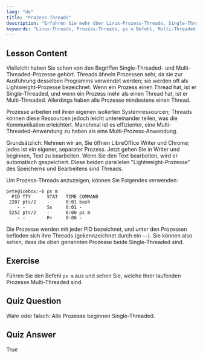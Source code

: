 ```yaml
---
lang: "de"
title: "Prozess-Threads"
description: "Erfahren Sie mehr über Linux-Prozess-Threads, Single-Threaded- vs. Multi-Threaded-Konzepte und wie Sie diese mit 'ps m' anzeigen können. Verstehen Sie Lightweight-Prozesse effizient!"
keywords: "Linux-Threads, Prozess-Threads, ps m Befehl, Multi-Threaded, Single-Threaded, Linux-Prozesse, Linux für Anfänger, Linux-Tutorial"
---
```


## Lesson Content

Vielleicht haben Sie schon von den Begriffen Single-Threaded- und Multi-Threaded-Prozesse gehört. Threads ähneln Prozessen sehr, da sie zur Ausführung desselben Programms verwendet werden; sie werden oft als Lightweight-Prozesse bezeichnet. Wenn ein Prozess einen Thread hat, ist er Single-Threaded, und wenn ein Prozess mehr als einen Thread hat, ist er Multi-Threaded. Allerdings haben alle Prozesse mindestens einen Thread.

Prozesse arbeiten mit ihren eigenen isolierten Systemressourcen; Threads können diese Ressourcen jedoch leicht untereinander teilen, was die Kommunikation erleichtert. Manchmal ist es effizienter, eine Multi-Threaded-Anwendung zu haben als eine Multi-Prozess-Anwendung.

Grundsätzlich: Nehmen wir an, Sie öffnen LibreOffice Writer und Chrome; jedes ist ein eigener, separater Prozess. Jetzt gehen Sie in Writer und beginnen, Text zu bearbeiten. Wenn Sie den Text bearbeiten, wird er automatisch gespeichert. Diese beiden parallelen "Lightweight-Prozesse" des Speicherns und Bearbeitens sind Threads.

Um Prozess-Threads anzuzeigen, können Sie Folgendes verwenden:

```plaintext
pete@icebox:~$ ps m
  PID TTY      STAT   TIME COMMAND
 2207 pts/2    -      0:01 bash
    - -        Ss     0:01 -
 5252 pts/2    -      0:00 ps m
    - -        R+     0:00 -
```

Die Prozesse werden mit jeder PID bezeichnet, und unter den Prozessen befinden sich ihre Threads (gekennzeichnet durch ein `--`). Sie können also sehen, dass die oben genannten Prozesse beide Single-Threaded sind.

## Exercise

Führen Sie den Befehl `ps m` aus und sehen Sie, welche Ihrer laufenden Prozesse Multi-Threaded sind.

## Quiz Question

Wahr oder falsch: Alle Prozesse beginnen Single-Threaded.

## Quiz Answer

True
